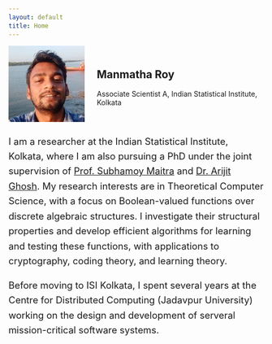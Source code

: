```yaml
---
layout: default
title: Home
---
```




<style>
.hero {
  display: flex;
  align-items: center;
  gap: 1.5rem;
}

/* Mobile first: stack vertically on small screens */
@media (max-width: 767px) {
  .hero {
    flex-direction: column;
    align-items: center;
    text-align: center;
  }
  .hero img.profile-photo {
    order: 1;
    max-width: 150px;
    width: 100%;
    height: auto;
  }
  .hero .hero-text {
    order: 2;
  }
  .hero .cta {
    order: 3;
    margin-top: 0.5rem;
  }
  .about {
    margin-top: 2rem;
    padding: 0 1rem;
  }
}
</style>

<section class="hero">
  <img src="/assets/profile.jpg" alt="Profile photo" class="profile-photo" />
  <div class="hero-text">
    <h1>Manmatha Roy</h1>
    <p class="lead">Associate Scientist A, Indian Statistical Institute, Kolkata</p>
  </div>
</section>

<section class="about" style="font-size: 1.15rem; line-height: 1.6; max-width: 700px; margin: 1.5rem auto;">
<p>
  I am a researcher at the Indian Statistical Institute, Kolkata, where I am also pursuing a PhD under the joint supervision of 
  <a href="https://isi.irins.org/profile/61161" target="_blank">Prof. Subhamoy Maitra</a> and 
  <a href="https://sites.google.com/site/homepagearijitghosh/" target="_blank">Dr. Arijit Ghosh</a>. 
  My research interests are in Theoretical Computer Science, with a focus on Boolean-valued functions over discrete algebraic structures. 
  I investigate their structural properties and develop efficient algorithms for learning and testing these functions, 
  with applications to cryptography, coding theory, and learning theory.
</p>

<p>
  Before moving to ISI Kolkata, I spent several years at the Centre for Distributed Computing (Jadavpur University) working on the design 
  and development of serveral mission-critical software systems.
</p>

</section>



